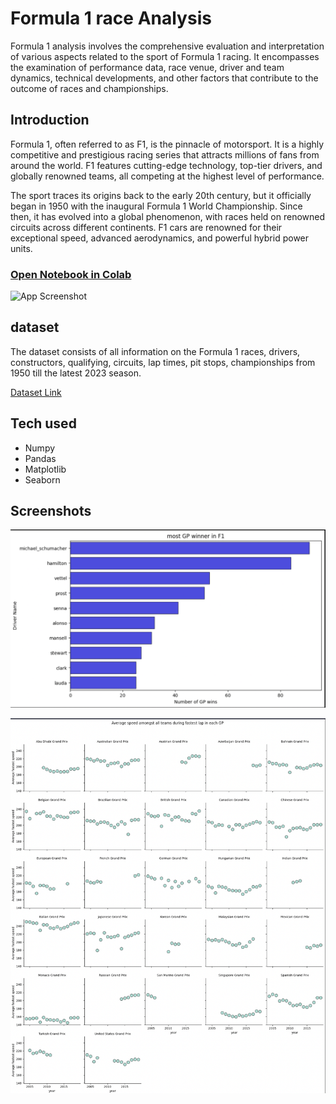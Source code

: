 
# Formula 1 race Analysis

Formula 1 analysis involves the comprehensive evaluation and interpretation of various aspects related to the sport of Formula 1 racing. It encompasses the examination of performance data, race venue, driver and team dynamics, technical developments, and other factors that contribute to the outcome of races and championships.




## Introduction
Formula 1, often referred to as F1, is the pinnacle of motorsport. It is a highly competitive and prestigious racing series that attracts millions of fans from around the world. F1 features cutting-edge technology, top-tier drivers, and globally renowned teams, all competing at the highest level of performance.

The sport traces its origins back to the early 20th century, but it officially began in 1950 with the inaugural Formula 1 World Championship. Since then, it has evolved into a global phenomenon, with races held on renowned circuits across different continents. F1 cars are renowned for their exceptional speed, advanced aerodynamics, and powerful hybrid power units.

### [Open Notebook in Colab](https://colab.research.google.com/drive/1lyR3GVKkuD0-Go7eDa-R04oO_8a6A-KE?usp=sharing)
![App Screenshot](https://r4.wallpaperflare.com/wallpaper/422/882/465/ineos-iwc-lewis-hamilton-mercedes-amg-petronas-formula-1-hd-wallpaper-21cf3bc48a75fd63d7fa5cca7e1ca608.jpg)

## dataset
The dataset consists of all information on the Formula 1 races, drivers, constructors, qualifying, circuits, lap times, pit stops, championships from 1950 till the latest 2023 season.

[Dataset Link](https://www.kaggle.com/datasets/rohanrao/formula-1-world-championship-1950-2020?select=constructor_results.csv)
## Tech used

* Numpy
* Pandas
* Matplotlib
* Seaborn

## Screenshots
![App Screenshot](https://github.com/jayesh-masade/Formula-1-Analysis/blob/main/imgs/Screenshot%202023-06-29%20at%208.14.56%20PM.png?raw=true)


![App Screenshot](https://github.com/jayesh-masade/Formula-1-Analysis/blob/main/imgs/Screenshot%202023-06-29%20at%208.15.07%20PM.png?raw=true)
